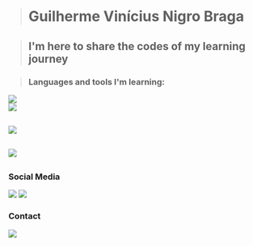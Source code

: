 ><h1>Guilherme Vinícius Nigro Braga</h1>

><h2>I'm here to share the codes of my learning journey</h2>

><h3>Languages and tools I'm learning:</h3>

<div>
  <a href="https://skillicons.dev">
    <img src="https://skillicons.dev/icons?i=arduino,cpp,py,java,dart" /><br/>
    <img src="https://skillicons.dev/icons?i=html,css,js,react,flutter" />
  </a>
</div>

##
<a><img src="https://github-readme-stats-s0la1r3.vercel.app/api?username=S0LA1R3&show_icons=true&bg_color=121218&title_color=0CA&text_color=0B9"/></a>

##
<a><img src="https://readme-stats-cwvn.vercel.app/api/top-langs/?username=S0LA1R3&layout=compact&langs_count=10&hide=jupyter%20notebook&exclude_repo=FTP-Client-Server,Linked-Attributes-Implementation,DirectLinks-Update-Dirs&count-private=true&theme=gotham&border_color=47f0d7"></a>

##
<h3>Social Media</h3>
<div>
<a href="https://www.linkedin.com/in/guilherme-vin%C3%ADcius-nigro-braga-651aba279/" target="_blank"><img src="https://img.shields.io/badge/-LinkedIn-%230077B5?style=for-the-badge&logo=linkedin&logoColor=white" target="_blank"></a> 
<a href="https://www.instagram.com/guilherme.vinicius.official/"><img src="https://img.shields.io/badge/Instagram-E4405F?style=for-the-badge&logo=instagram&logoColor=white"></a>
</div>
<h3>Contact</h3>
<div>
<a href="mailto:guilhermeviniciuspj@gmail.com"><img src="https://img.shields.io/badge/Gmail-D14836?style=for-the-badge&logo=gmail&logoColor=white"></a>
</div>
